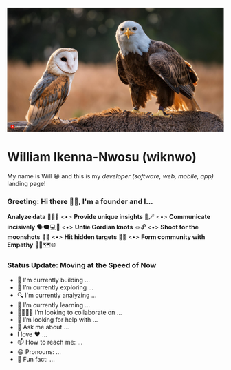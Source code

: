 ![Will's GitHub Banner](zephyrandcuba.jpg)

# William Ikenna-Nwosu (wiknwo)

My name is Will 😁 and this is my *developer (software, web, mobile, app)* landing page!

### Greeting: Hi there 👋🏽, I'm a founder and I...

**Analyze data** 🧑🏽‍💻 <•> **Provide unique insights** 🔮🪄 <•> **Communicate incisively** 🗣️🗨️💻🎯 <•> **Untie Gordian knots** 🪢🔓 <•> **Shoot for the moonshots** 🔫🌚 <•> **Hit hidden targets** 👻🐘 <•> **Form community with Empathy** 🤲🏽🗺️🌐

### Status Update: Moving at the Speed of Now

- 🔨 I'm currently building ...
- 🔭 I’m currently exploring ...
- 🔍 I'm currently analyzing ...
- 🌱 I’m currently learning ...
- 🫱🏽‍🫲🏽 I’m looking to collaborate on ...
- 🤔 I’m looking for help with ...
- 💬 Ask me about ...
- I love ❤️ ...
- 📫 How to reach me: ...
- 😄 Pronouns: ...
- 🤗 Fun fact: ...
